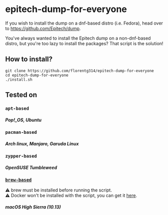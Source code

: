 # epitech-dump-for-everyone

If you wish to install the dump on a dnf-based distro (i.e. Fedora), head over to https://github.com/Epitech/dump.

You've always wanted to install the Epitech dump on a non-dnf-based distro, but you're too lazy to install the packages? That script is the solution!

## How to install?

```shell
git clone https://github.com/florentg314/epitech-dump-for-everyone
cd epitech-dump-for-everyone
./install.sh
```

## Tested on

### `apt-based`
##### Pop!_OS, Ubuntu

### `pacman-based`
##### Arch linux, Manjaro, Garuda Linux

### `zypper-based`
##### OpenSUSE Tumbleweed

### [`brew-based`](https://brew.sh)
⚠️ brew must be installed before running the script. \
⚠️ Docker won't be installed with the script, you can get it [here](https://docs.docker.com/desktop/install/mac-install/).
##### macOS High Sierra (10.13)
